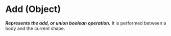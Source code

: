 # Add (Object)

**_Represents the add, or union boolean operation._**
It is performed between a body and the current shape.
